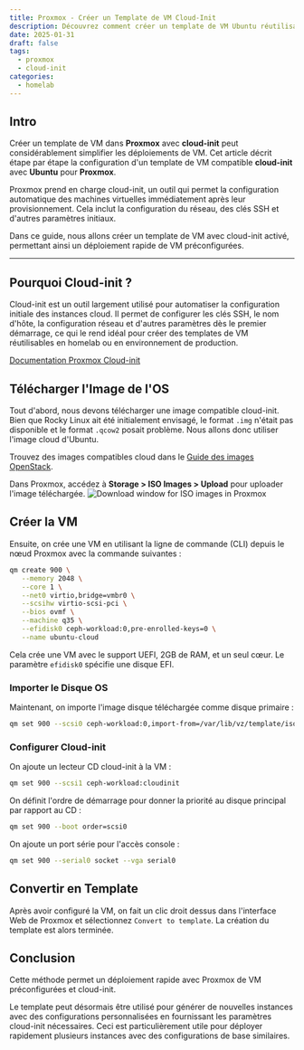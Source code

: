 ```yaml
---
title: Proxmox - Créer un Template de VM Cloud-Init
description: Découvrez comment créer un template de VM Ubuntu réutilisable avec cloud-init dans Proxmox pour accélérer et simplifier le déploiement de machines virtuelles.
date: 2025-01-31
draft: false
tags:
  - proxmox
  - cloud-init
categories:
  - homelab
---
```

## Intro

Créer un template de VM dans **Proxmox** avec **cloud-init** peut considérablement simplifier les déploiements de VM. Cet article décrit étape par étape la configuration d'un template de VM compatible **cloud-init** avec **Ubuntu** pour **Proxmox**.

Proxmox prend en charge cloud-init, un outil qui permet la configuration automatique des machines virtuelles immédiatement après leur provisionnement. Cela inclut la configuration du réseau, des clés SSH et d'autres paramètres initiaux.

Dans ce guide, nous allons créer un template de VM avec cloud-init activé, permettant ainsi un déploiement rapide de VM préconfigurées.

---
## Pourquoi Cloud-init ?

Cloud-init est un outil largement utilisé pour automatiser la configuration initiale des instances cloud. Il permet de configurer les clés SSH, le nom d'hôte, la configuration réseau et d'autres paramètres dès le premier démarrage, ce qui le rend idéal pour créer des templates de VM réutilisables en homelab ou en environnement de production.

[Documentation Proxmox Cloud-init](https://pve.proxmox.com/wiki/Cloud-Init_Support)

## Télécharger l'Image de l'OS

Tout d'abord, nous devons télécharger une image compatible cloud-init. Bien que Rocky Linux ait été initialement envisagé, le format `.img` n'était pas disponible et le format `.qcow2` posait problème. Nous allons donc utiliser l'image cloud d'Ubuntu.

Trouvez des images compatibles cloud dans le [Guide des images OpenStack](https://docs.openstack.org/image-guide/obtain-images.html).

Dans Proxmox, accédez à **Storage > ISO Images > Upload** pour uploader l'image téléchargée.
![Download window for ISO images in Proxmox](img/proxmox-download-iso-img.png)
## Créer la VM

Ensuite, on crée une VM en utilisant la ligne de commande (CLI) depuis le nœud Proxmox avec la commande suivantes :

```bash
qm create 900 \
   --memory 2048 \
   --core 1 \
   --net0 virtio,bridge=vmbr0 \
   --scsihw virtio-scsi-pci \
   --bios ovmf \
   --machine q35 \
   --efidisk0 ceph-workload:0,pre-enrolled-keys=0 \
   --name ubuntu-cloud
```

Cela crée une VM avec le support UEFI, 2GB de RAM, et un seul cœur. Le paramètre `efidisk0` spécifie une disque EFI.

### Importer le Disque OS

Maintenant, on importe l'image disque téléchargée comme disque primaire :

```bash
qm set 900 --scsi0 ceph-workload:0,import-from=/var/lib/vz/template/iso/noble-server-cloudimg-amd64.img
```

### Configurer Cloud-init

On ajoute un lecteur CD cloud-init à la VM : 

```bash
qm set 900 --scsi1 ceph-workload:cloudinit
```

On définit l'ordre de démarrage pour donner la priorité au disque principal par rapport au CD :

```bash
qm set 900 --boot order=scsi0
```

On ajoute un port série pour l'accès console :

```bash
qm set 900 --serial0 socket --vga serial0
```

## Convertir en Template

Après avoir configuré la VM, on fait un clic droit dessus dans l'interface Web de Proxmox et sélectionnez `Convert to template`. La création du template est alors terminée.

## Conclusion

Cette méthode permet un déploiement rapide avec Proxmox de VM préconfigurées et cloud-init.

Le template peut désormais être utilisé pour générer de nouvelles instances avec des configurations personnalisées en fournissant les paramètres cloud-init nécessaires. Ceci est particulièrement utile pour déployer rapidement plusieurs instances avec des configurations de base similaires.